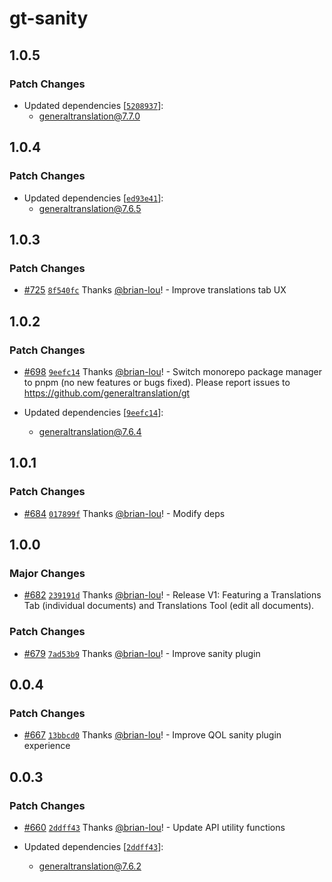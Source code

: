 # gt-sanity

## 1.0.5

### Patch Changes

- Updated dependencies [[`5208937`](https://github.com/generaltranslation/gt/commit/520893719480b40774ccd749fe73727cf490f46c)]:
  - generaltranslation@7.7.0

## 1.0.4

### Patch Changes

- Updated dependencies [[`ed93e41`](https://github.com/generaltranslation/gt/commit/ed93e419e9547e6f2353d99f896702016f8ba751)]:
  - generaltranslation@7.6.5

## 1.0.3

### Patch Changes

- [#725](https://github.com/generaltranslation/gt/pull/725) [`8f540fc`](https://github.com/generaltranslation/gt/commit/8f540fc0420716d0c5159811900eeeef017a8f57) Thanks [@brian-lou](https://github.com/brian-lou)! - Improve translations tab UX

## 1.0.2

### Patch Changes

- [#698](https://github.com/generaltranslation/gt/pull/698) [`9eefc14`](https://github.com/generaltranslation/gt/commit/9eefc14577013fcfa699344c4a950c12d3b3350b) Thanks [@brian-lou](https://github.com/brian-lou)! - Switch monorepo package manager to pnpm (no new features or bugs fixed). Please report issues to https://github.com/generaltranslation/gt

- Updated dependencies [[`9eefc14`](https://github.com/generaltranslation/gt/commit/9eefc14577013fcfa699344c4a950c12d3b3350b)]:
  - generaltranslation@7.6.4

## 1.0.1

### Patch Changes

- [#684](https://github.com/generaltranslation/gt/pull/684) [`017899f`](https://github.com/generaltranslation/gt/commit/017899f426604e34caa9f18a101f36cc126ee8b8) Thanks [@brian-lou](https://github.com/brian-lou)! - Modify deps

## 1.0.0

### Major Changes

- [#682](https://github.com/generaltranslation/gt/pull/682) [`239191d`](https://github.com/generaltranslation/gt/commit/239191d31d65bc88c25c196522fc14f093721799) Thanks [@brian-lou](https://github.com/brian-lou)! - Release V1: Featuring a Translations Tab (individual documents) and Translations Tool (edit all documents).

### Patch Changes

- [#679](https://github.com/generaltranslation/gt/pull/679) [`7ad53b9`](https://github.com/generaltranslation/gt/commit/7ad53b93355d039bb022fbb7312962ab051291eb) Thanks [@brian-lou](https://github.com/brian-lou)! - Improve sanity plugin

## 0.0.4

### Patch Changes

- [#667](https://github.com/generaltranslation/gt/pull/667) [`13bbcd0`](https://github.com/generaltranslation/gt/commit/13bbcd01dda6a2fe2ff686da242196c63955aff7) Thanks [@brian-lou](https://github.com/brian-lou)! - Improve QOL sanity plugin experience

## 0.0.3

### Patch Changes

- [#660](https://github.com/generaltranslation/gt/pull/660) [`2ddff43`](https://github.com/generaltranslation/gt/commit/2ddff430817ad61e996b516c539b6b7b944e618e) Thanks [@brian-lou](https://github.com/brian-lou)! - Update API utility functions

- Updated dependencies [[`2ddff43`](https://github.com/generaltranslation/gt/commit/2ddff430817ad61e996b516c539b6b7b944e618e)]:
  - generaltranslation@7.6.2
